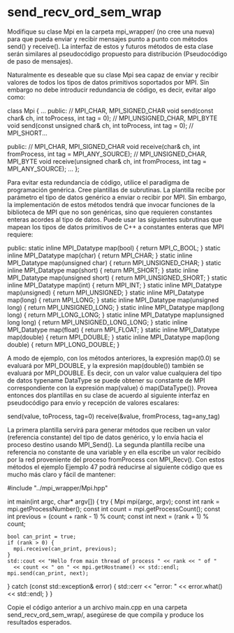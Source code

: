 # send_recv_ord_sem_wrap

Modifique su clase Mpi en la carpeta mpi_wrapper/ (no cree una nueva) para que
pueda enviar y recibir mensajes punto a punto con métodos send() y receive().
La interfaz de estos y futuros métodos de esta clase serán similares al
pseudocódigo propuesto para distribución (Pseudocódigo de paso de mensajes).

Naturalmente es deseable que su clase Mpi sea capaz de enviar y recibir valores
de todos los tipos de datos primitivos soportados por MPI. Sin embargo no debe
introducir redundancia de código, es decir, evitar algo como:

class Mpi {
  ...
 public:
  // MPI_CHAR, MPI_SIGNED_CHAR
  void send(const char& ch, int toProcess, int tag = 0);
  // MPI_UNSIGNED_CHAR, MPI_BYTE
  void send(const unsigned char& ch, int toProcess, int tag = 0);
  // MPI_SHORT...

 public:
  // MPI_CHAR, MPI_SIGNED_CHAR
  void receive(char& ch, int fromProcess, int tag = MPI_ANY_SOURCE);
  // MPI_UNSIGNED_CHAR, MPI_BYTE
  void receive(unsigned char& ch, int fromProcess, int tag = MPI_ANY_SOURCE);
  ...
};

Para evitar esta redundancia de código, utilice el paradigma de programación
genérica. Cree plantillas de subrutinas. La plantilla recibe por parámetro el
tipo de datos genérico a enviar o recibir por MPI. Sin embargo, la
implementación de estos métodos tendrá que invocar funciones de la biblioteca
de MPI que no son genéricas, sino que requieren constantes enteras acordes al
tipo de datos. Puede usar las siguientes subrutinas que mapean los tipos de
datos primitivos de C++ a constantes enteras que MPI requiere:

 public:
  static inline MPI_Datatype map(bool) { return MPI_C_BOOL; }
  static inline MPI_Datatype map(char) { return MPI_CHAR; }
  static inline MPI_Datatype map(unsigned char) { return MPI_UNSIGNED_CHAR; }
  static inline MPI_Datatype map(short) { return MPI_SHORT; }
  static inline MPI_Datatype map(unsigned short) { return MPI_UNSIGNED_SHORT; }
  static inline MPI_Datatype map(int) { return MPI_INT; }
  static inline MPI_Datatype map(unsigned) { return MPI_UNSIGNED; }
  static inline MPI_Datatype map(long) { return MPI_LONG; }
  static inline MPI_Datatype map(unsigned long) { return MPI_UNSIGNED_LONG; }
  static inline MPI_Datatype map(long long) { return MPI_LONG_LONG; }
  static inline MPI_Datatype map(unsigned long long) { return MPI_UNSIGNED_LONG_LONG; }
  static inline MPI_Datatype map(float) { return MPI_FLOAT; }
  static inline MPI_Datatype map(double) { return MPI_DOUBLE; }
  static inline MPI_Datatype map(long double) { return MPI_LONG_DOUBLE; }

A modo de ejemplo, con los métodos anteriores, la expresión map(0.0) se evaluará
por MPI_DOUBLE, y la expresión map(double()) también se evaluará por MPI_DOUBLE.
Es decir, con un valor value cualquiera del tipo de datos typename DataType se
puede obtener su constante de MPI correspondiente con la expresión map(value) ó
map(DataType()). Provea entonces dos plantillas en su clase de acuerdo al
siguiente interfaz en pseudocódigo para envío y recepción de valores escalares:

send(value, toProcess, tag=0)
receive(&value, fromProcess, tag=any_tag)

La primera plantilla servirá para generar métodos que reciben un valor
(referencia constante) del tipo de datos genérico, y lo envía hacia el proceso
destino usando MPI_Send(). La segunda plantilla recibe una referencia no
constante de una variable y en ella escribe un valor recibido por la red
proveniente del proceso fromProcess con MPI_Recv(). Con estos métodos el ejemplo
Ejemplo 47 podrá reducirse al siguiente código que es mucho más claro y fácil
de mantener:

#include "../mpi_wrapper/Mpi.hpp"

int main(int argc, char* argv[]) {
  try {
    Mpi mpi(argc, argv);
    const int rank = mpi.getProcessNumber();
    const int count = mpi.getProcessCount();
    const int previous = (count + rank - 1) % count;
    const int next = (rank + 1) % count;

    bool can_print = true;
    if (rank > 0) {
      mpi.receive(can_print, previous);
    }
    std::cout << "Hello from main thread of process " << rank << " of "
      << count << " on " << mpi.getHostname() << std::endl;
    mpi.send(can_print, next);
  } catch (const std::exception& error) {
    std::cerr << "error: " << error.what() << std::endl;
  }
}

Copie el código anterior a un archivo main.cpp en una carpeta
send_recv_ord_sem_wrap/, asegúrese de que compila y produce los resultados
esperados.
